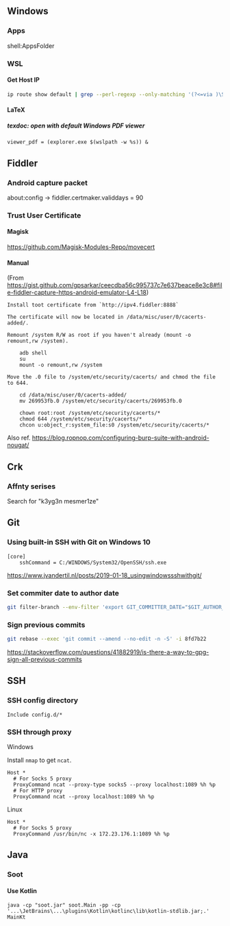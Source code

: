 ## Windows
### Apps
shell:AppsFolder

### WSL

#### Get Host IP

```sh
ip route show default | grep --perl-regexp --only-matching '(?<=via )\S+'
```

#### LaTeX
##### texdoc: open with default Windows PDF viewer
```
viewer_pdf = (explorer.exe $(wslpath -w %s)) &
```
## Fiddler
### Android capture packet
about:config -> fiddler.certmaker.validdays = 90

### Trust User Certificate

#### Magisk

https://github.com/Magisk-Modules-Repo/movecert

#### Manual

(From https://gist.github.com/gpsarkar/ceecdba56c995737c7e637beace8e3c8#file-fiddler-capture-https-android-emulator-L4-L18)
```
Install toot certificate from `http://ipv4.fiddler:8888`

The certificate will now be located in /data/misc/user/0/cacerts-added/.

Remount /system R/W as root if you haven't already (mount -o remount,rw /system).

    adb shell
    su
    mount -o remount,rw /system

Move the .0 file to /system/etc/security/cacerts/ and chmod the file to 644.

    cd /data/misc/user/0/cacerts-added/
    mv 269953fb.0 /system/etc/security/cacerts/269953fb.0
    
    chown root:root /system/etc/security/cacerts/*
    chmod 644 /system/etc/security/cacerts/*
    chcon u:object_r:system_file:s0 /system/etc/security/cacerts/*
```

Also ref. https://blog.ropnop.com/configuring-burp-suite-with-android-nougat/

## Crk

### Affnty serises
Search for "k3yg3n mesmer1ze"

## Git

### Using built-in SSH with Git on Windows 10

```config
[core]
    sshCommand = C:/WINDOWS/System32/OpenSSH/ssh.exe
```

https://www.jvandertil.nl/posts/2019-01-18_usingwindowssshwithgit/

### Set commiter date to author date

```bash
git filter-branch --env-filter 'export GIT_COMMITTER_DATE="$GIT_AUTHOR_DATE"' HEAD~6..HEAD 
```

### Sign previous commits

```bash
git rebase --exec 'git commit --amend --no-edit -n -S' -i 8fd7b22
```

https://stackoverflow.com/questions/41882919/is-there-a-way-to-gpg-sign-all-previous-commits

## SSH

### SSH config directory

```ssh-config
Include config.d/*
```

### SSH through proxy

Windows

Install `nmap` to get `ncat`.

```ssh-config
Host *
  # For Socks 5 proxy
  ProxyCommand ncat --proxy-type socks5 --proxy localhost:1089 %h %p
  # For HTTP proxy
  ProxyCommand ncat --proxy localhost:1089 %h %p
```

Linux

```ssh-config
Host *
  # For Socks 5 proxy
  ProxyCommand /usr/bin/nc -x 172.23.176.1:1089 %h %p
```

## Java

### Soot

#### Use Kotlin

```
java -cp "soot.jar" soot.Main -pp -cp '...\JetBrains\...\plugins\Kotlin\kotlinc\lib\kotlin-stdlib.jar;.' MainKt
```

